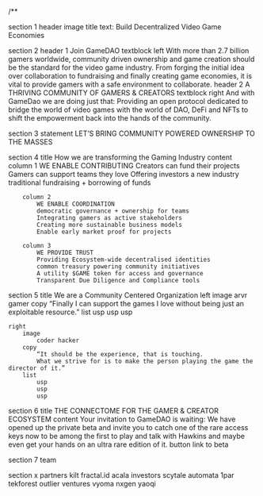 


/**

section 1
	header image
	title text:
		Build Decentralized
		Video Game Economies

section 2
	header 1
		Join GameDAO
	textblock left
		With more than 2.7 billion gamers worldwide,
		community driven ownership and game creation should be
		the standard for the video game industry.
		From forging the initial idea over collaboration
		to fundraising and finally creating game economies,
		it is vital to provide gamers with a safe environment to collaborate.
	header 2
		A THRIVING COMMUNITY OF GAMERS & CREATORS
	textblock right
		And with GameDao we are doing just that:
		Providing an open protocol dedicated to bridge
		the world of video games with the world of DAO, DeFi and NFTs
		to shift the empowerment back into the hands of the community.

section 3
	statement
		LET’S BRING COMMUNITY POWERED OWNERSHIP TO THE MASSES

section 4
	title
		How we are transforming the Gaming Industry
	content
		column 1
			WE ENABLE CONTRIBUTING
			Creators can fund their projects
			Gamers can support teams they love
			Offering investors a new industry
			traditional fundraising + borrowing of funds

		column 2
			WE ENABLE COORDINATION
			democratic governance + ownership for teams
			Integrating gamers as active stakeholders
			Creating more sustainable business models
			Enable early market proof for projects

		column 3
			WE PROVIDE TRUST
			Providing Ecosystem-wide decentralised identities
			common treasury powering community initiatives
			A utility $GAME token for access and governance
			Transparent Due Diligence and Compliance tools

section 5
	title
		We are a Community Centered Organization
	left
		image
			arvr gamer
		copy
			“Finally I can support the games I love without being just an exploitable resource.”
		list
			usp
			usp
			usp

	right
		image
			coder hacker
		copy
			“It should be the experience, that is touching.
			What we strive for is to make the person playing the game the director of it.”
		list
			usp
			usp
			usp

section 6
	title
		THE CONNECTOME FOR THE GAMER & CREATOR ECOSYSTEM
	content
		Your invitation to GameDAO is waiting:
		We have opened up the private beta and
		invite you to catch one of the rare access keys now
		to be among the first to play and talk with Hawkins
		and maybe even get your hands on an ultra rare edition of it.
	button
		link to beta

section 7 team

section x
	partners
		kilt
		fractal.id
		acala
	investors
		scytale
		automata
		1par
		tekforest
		outlier ventures
		vyoma
		nxgen
		yaoqi

